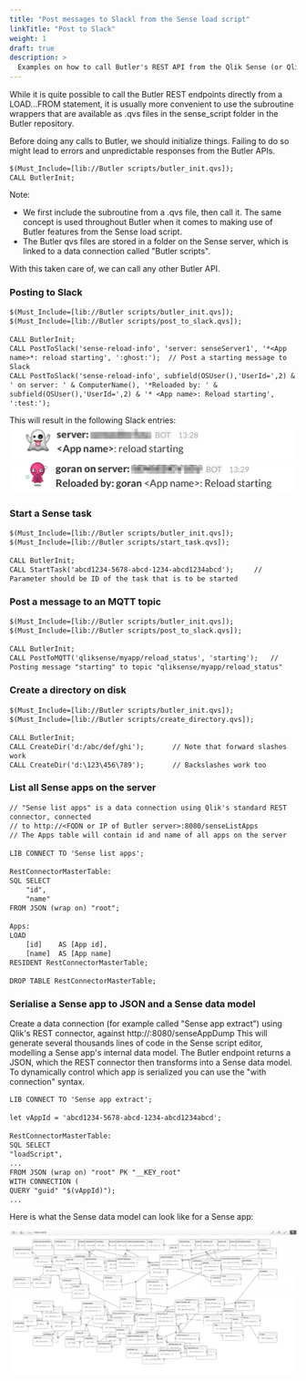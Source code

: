 ```yaml
---
title: "Post messages to Slackl from the Sense load script"
linkTitle: "Post to Slack"
weight: 1
draft: true
description: >
  Examples on how to call Butler's REST API from the Qlik Sense (or QlikView) load script.
---
```





While it is quite possible to call the Butler REST endpoints directly from a LOAD...FROM statement, it is usually more convenient to use the subroutine wrappers that are available as .qvs files in the sense_script folder in the Butler repository.

Before doing any calls to Butler, we should initialize things. Failing to do so might lead to errors and unpredictable responses from the Butler APIs.  

    $(Must_Include=[lib://Butler scripts/butler_init.qvs]);
    CALL ButlerInit;

Note:  

- We first include the subroutine from a .qvs file, then call it. The same concept is used throughout Butler when it comes to making use of Butler features from the Sense load script.
- The Butler qvs files are stored in a folder on the Sense server, which is linked to a data connection called "Butler scripts".  

With this taken care of, we can call any other Butler API.

### Posting to Slack

    $(Must_Include=[lib://Butler scripts/butler_init.qvs]);
    $(Must_Include=[lib://Butler scripts/post_to_slack.qvs]);

    CALL ButlerInit;
    CALL PostToSlack('sense-reload-info', 'server: senseServer1', '*<App name>*: reload starting', ':ghost:');	// Post a starting message to Slack
    CALL PostToSlack('sense-reload-info', subfield(OSUser(),'UserId=',2) & ' on server: ' & ComputerName(), '*Reloaded by: ' & subfield(OSUser(),'UserId=',2) & '* <App name>: Reload starting', ':test:');  

This will result in the following Slack entries:  
![alt text](post_to_slack_1.png "Posting to Slack")  
![alt text](post_to_slack_2.png "Posting to Slack")  

### Start a Sense task

    $(Must_Include=[lib://Butler scripts/butler_init.qvs]);
    $(Must_Include=[lib://Butler scripts/start_task.qvs]);

    CALL ButlerInit;
    CALL StartTask('abcd1234-5678-abcd-1234-abcd1234abcd');     // Parameter should be ID of the task that is to be started

### Post a message to an MQTT topic 

    $(Must_Include=[lib://Butler scripts/butler_init.qvs]);
    $(Must_Include=[lib://Butler scripts/post_to_slack.qvs]);

    CALL ButlerInit;
    CALL PostToMQTT('qliksense/myapp/reload_status', 'starting');   // Posting message "starting" to topic "qliksense/myapp/reload_status"

### Create a directory on disk

    $(Must_Include=[lib://Butler scripts/butler_init.qvs]);
    $(Must_Include=[lib://Butler scripts/create_directory.qvs]);

    CALL ButlerInit;
    CALL CreateDir('d:/abc/def/ghi');       // Note that forward slashes work
    CALL CreateDir('d:\123\456\789');       // Backslashes work too

### List all Sense apps on the server

    // "Sense list apps" is a data connection using Qlik's standard REST connector, connected 
    // to http://<FQDN or IP of Butler server>:8080/senseListApps
    // The Apps table will contain id and name of all apps on the server

    LIB CONNECT TO 'Sense list apps';

    RestConnectorMasterTable:
    SQL SELECT 
        "id",
        "name"
    FROM JSON (wrap on) "root";

    Apps:
    LOAD	
        [id] 	AS [App id],
        [name] 	AS [App name]
    RESIDENT RestConnectorMasterTable;

    DROP TABLE RestConnectorMasterTable;

### Serialise a Sense app to JSON and a Sense data model 

Create a data connection (for example called "Sense app extract") using Qlik's REST connector, against http://<FQDN or IP of Butler server>:8080/senseAppDump
This will generate several thousands lines of code in the Sense script editor, modelling a Sense app's internal data model. 
The Butler endpoint returns a JSON, which the REST connector then transforms into a Sense data model.
To dynamically control which app is serialized you can use the "with connection" syntax.
    
    LIB CONNECT TO 'Sense app extract';

    let vAppId = 'abcd1234-5678-abcd-1234-abcd1234abcd';

    RestConnectorMasterTable:
    SQL SELECT 
	"loadScript",
    ...
    FROM JSON (wrap on) "root" PK "__KEY_root"
    WITH CONNECTION (
    QUERY "guid" "$(vAppId)");
    ...


Here is what the Sense data model can look like for a Sense app:

![alt text](data_model_of_a_qlik_sense_app.png "Qlik Sense app data model")  

